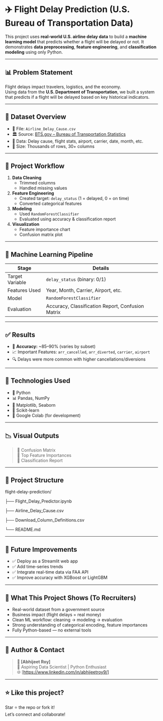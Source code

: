 # ✈️ Flight Delay Prediction (U.S. Bureau of Transportation Data)

This project uses **real-world U.S. airline delay data** to build a **machine learning model** that predicts whether a flight will be delayed or not. It demonstrates **data preprocessing**, **feature engineering**, and **classification modeling** using only Python.

---

## 📊 Problem Statement

Flight delays impact travelers, logistics, and the economy.  
Using data from the **U.S. Department of Transportation**, we built a system that predicts if a flight will be delayed based on key historical indicators.

---

## 📂 Dataset Overview

- 📁 File: `Airline_Delay_Cause.csv`
- 🏛 Source: [BTS.gov – Bureau of Transportation Statistics](https://www.transtats.bts.gov/)
- 📌 Data: Delay cause, flight stats, airport, carrier, date, month, etc.
- 🔢 Size: Thousands of rows, 30+ columns

---

## 🚀 Project Workflow

1. **Data Cleaning**  
   - Trimmed columns  
   - Handled missing values  
2. **Feature Engineering**  
   - Created target: `delay_status` (1 = delayed, 0 = on time)  
   - Converted categorical features  
3. **Modeling**  
   - Used `RandomForestClassifier`  
   - Evaluated using accuracy & classification report  
4. **Visualization**  
   - Feature importance chart  
   - Confusion matrix plot

---

## 🧠 Machine Learning Pipeline

| Stage               | Details                          |
|--------------------|----------------------------------|
| Target Variable     | `delay_status` (binary: 0/1)     |
| Features Used       | Year, Month, Carrier, Airport, etc. |
| Model               | `RandomForestClassifier`         |
| Evaluation          | Accuracy, Classification Report, Confusion Matrix |

---

## ✅ Results

- 🎯 **Accuracy:** ~85–90% (varies by subset)
- 📈 Important Features: `arr_cancelled`, `arr_diverted`, `carrier`, `airport`
- 🔍 Delays were more common with higher cancellations/diversions

---

## 📌 Technologies Used

- 🐍 Python
- 📊 Pandas, NumPy
- 🎨 Matplotlib, Seaborn
- 🤖 Scikit-learn
- 🧪 Google Colab (for development)

---

## 📉 Visual Outputs

> 🔹 Confusion Matrix  
> 🔹 Top Feature Importances  
> 🔹 Classification Report

---

## 📁 Project Structure

flight-delay-prediction/

├── Flight_Delay_Predictor.ipynb

├── Airline_Delay_Cause.csv

├── Download_Column_Definitions.csv

└── README.md


---

## 🌱 Future Improvements

- ✅ Deploy as a Streamlit web app
- ✅ Add time-series trends
- ✅ Integrate real-time data via FAA API
- ✅ Improve accuracy with XGBoost or LightGBM

---

## 🧠 What This Project Shows (To Recruiters)

- Real-world dataset from a government source  
- Business impact (flight delays = real money)  
- Clean ML workflow: cleaning → modeling → evaluation  
- Strong understanding of categorical encoding, feature importances  
- Fully Python-based — no external tools

---

## 🙌 Author & Contact

> **📧 [Abhijeet Roy]**  
> 💼 Aspiring Data Scientist | Python Enthusiast  
> 🌐 [https://www.linkedin.com/in/abhijeetroy9/]  

---

## ⭐️ Like this project?

Star ⭐ the repo or fork it!  
Let’s connect and collaborate!

